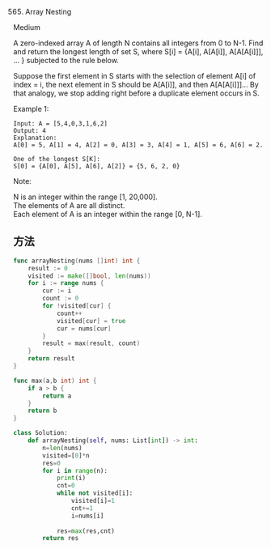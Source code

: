 565. Array Nesting


Medium


A zero-indexed array A of length N contains all integers from 0 to N-1. Find and return the longest length of set S, where S[i] = {A[i], A[A[i]], A[A[A[i]]], ... } subjected to the rule below.

Suppose the first element in S starts with the selection of element A[i] of index = i, the next element in S should be A[A[i]], and then A[A[A[i]]]… By that analogy, we stop adding right before a duplicate element occurs in S.

 

Example 1:

```
Input: A = [5,4,0,3,1,6,2]
Output: 4
Explanation: 
A[0] = 5, A[1] = 4, A[2] = 0, A[3] = 3, A[4] = 1, A[5] = 6, A[6] = 2.

One of the longest S[K]:
S[0] = {A[0], A[5], A[6], A[2]} = {5, 6, 2, 0}
```

Note:

N is an integer within the range [1, 20,000].   
The elements of A are all distinct.   
Each element of A is an integer within the range [0, N-1].



## 方法


```go
func arrayNesting(nums []int) int {
	result := 0
	visited := make([]bool, len(nums))
	for i := range nums {
		cur := i
		count := 0
		for !visited[cur] {
			count++
			visited[cur] = true
			cur = nums[cur]
		}
		result = max(result, count)
	}
	return result
}

func max(a,b int) int {
    if a > b {
        return a
    }
    return b
}
```


```python
class Solution:
    def arrayNesting(self, nums: List[int]) -> int:
        n=len(nums)
        visited=[0]*n
        res=0
        for i in range(n):
            print(i)
            cnt=0
            while not visited[i]:
                visited[i]=1
                cnt+=1
                i=nums[i]
                
            res=max(res,cnt)
        return res
```